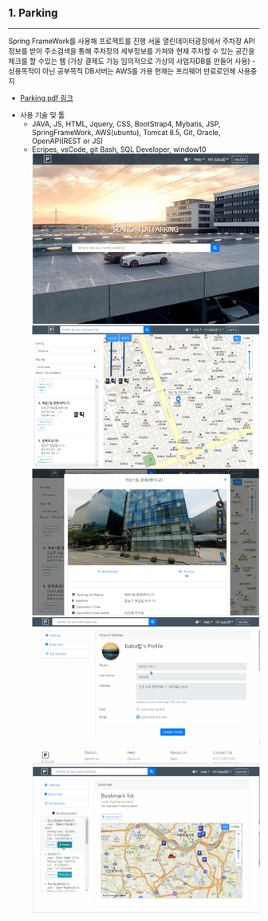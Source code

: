 ## 1. Parking
---
Spring FrameWork를 사용해 프로젝트를 진행
서울 열린데이터광장에서 주차장 API 정보를 받아 주소검색을 통해 주차장의 세부정보를 가져와 현재 주차할 수 있는 공간을 체크를 할 수있는 웹
(가상 결제도 가능 임의적으로 가상의 사업자DB를 만들어 사용) - 상용목적이 아닌 공부목적
DB서버는 AWS를 가용 현재는 프리웨어 만료로인해 사용중지

* [Parking pdf 링크](https://github.com/YoonYeoSong/YoonYeoSong.github.io/blob/master/pdf/Semi-Project.pdf)

- 사용 기술 및 툴
  - JAVA, JS, HTML, Jquery, CSS, BootStrap4, Mybatis, JSP, SpringFrameWork, AWS(ubuntu), Tomcat 8.5, Git, Oracle, OpenAPI(REST or JS)
  - Ecripes, vsCode, git Bash, SQL Developer, window10
<img src="https://github.com/YoonYeoSong/YoonYeoSong.github.io/blob/master/images/mainPage.png?raw=true" /><br>
<img src="https://github.com/YoonYeoSong/YoonYeoSong.github.io/blob/master/images/searchPage.png?raw=true"/><br>
<img src="https://github.com/YoonYeoSong/YoonYeoSong.github.io/blob/master/images/reviewPage.png?raw=true"  /><br>
<img src="https://github.com/YoonYeoSong/YoonYeoSong.github.io/blob/master/images/myPage1.png?raw=true" /><br>
<img src="https://github.com/YoonYeoSong/YoonYeoSong.github.io/blob/master/images/myPage2.png?raw=true" /><br>
